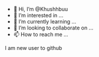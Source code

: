 - 👋 Hi, I’m @Khushhbuu
- 👀 I’m interested in ...
- 🌱 I’m currently learning ...
- 💞️ I’m looking to collaborate on ...
- 📫 How to reach me ...

<!---
Khushhbuu/Khushhbuu is a ✨ special ✨ repository because its `README.md` (this file) appears on your GitHub profile.
You can click the Preview link to take a look at your changes.
--->I am new user to github 
